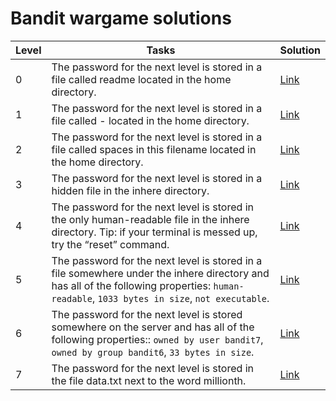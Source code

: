 # Bandit wargame solutions

| Level | Tasks                                                                                                                                                                                       | Solution                   |
| ----- | ------------------------------------------------------------------------------------------------------------------------------------------------------------------------------------------- | -------------------------- |
| 0     | The password for the next level is stored in a file called readme located in the home directory.                                                                                            | [Link](./level0/README.md) |
| 1     | The password for the next level is stored in a file called - located in the home directory.                                                                                                 | [Link](./level1/README.md) |
| 2     | The password for the next level is stored in a file called spaces in this filename located in the home directory.                                                                           | [Link](./level2/README.md) |
| 3     | The password for the next level is stored in a hidden file in the inhere directory.                                                                                                         | [Link](./level3/README.md) |
| 4     | The password for the next level is stored in the only human-readable file in the inhere directory. Tip: if your terminal is messed up, try the “reset” command.                             | [Link](./level4/README.md) |
| 5     | The password for the next level is stored in a file somewhere under the inhere directory and has all of the following properties: `human-readable`, `1033 bytes in size`, `not executable`. | [Link](./level5/README.md) |
| 6     | The password for the next level is stored somewhere on the server and has all of the following properties:: `owned by user bandit7`, `owned by group bandit6`, `33 bytes in size`.          | [Link](./level6/README.md) |
| 7     | The password for the next level is stored in the file data.txt next to the word millionth.                                                                                                  | [Link](./level7/README.md) |
